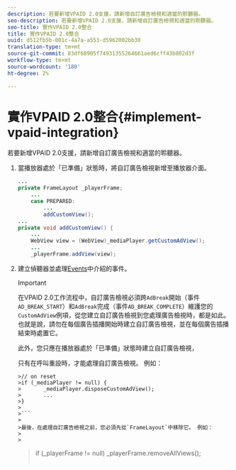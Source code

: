 ```yaml
---
description: 若要新增VPAID 2.0支援，請新增自訂廣告檢視和適當的聆聽器。
seo-description: 若要新增VPAID 2.0支援，請新增自訂廣告檢視和適當的聆聽器。
seo-title: 實作VPAID 2.0整合
title: 實作VPAID 2.0整合
uuid: d512fb5b-001c-4a7a-a553-d5962002bb30
translation-type: tm+mt
source-git-commit: 83df68905f74931355264661aed6cff43b802d3f
workflow-type: tm+mt
source-wordcount: '180'
ht-degree: 2%

---
```



# 實作VPAID 2.0整合{#implement-vpaid-integration}

若要新增VPAID 2.0支援，請新增自訂廣告檢視和適當的聆聽器。

1. 當播放器處於「已準備」狀態時，將自訂廣告檢視新增至播放器介面。

   ```java
   ... 
   private FrameLayout _playerFrame; 
       ... 
       case PREPARED: 
           ... 
           addCustomView(); 
   ... 
   private void addCustomView() { 
       ... 
       WebView view = (WebView)_mediaPlayer.getCustomAdView(); 
       ... 
       _playerFrame.addView(view);
   ```

1. 建立偵聽器並處理[Events](../../../../tvsdk-3x-android-prog/android-3x-events-notifications/events-summary/android-3x-events-summary.md)中介紹的事件。

   >[!IMPORTANT]
   >
   >在VPAID 2.0工作流程中，自訂廣告檢視必須跨`AdBreak`開始（事件`AD_BREAK_START`）和`AdBreak`完成（事件`AD_BREAK_COMPLETE`）維護您的`CustomAdView`例項，從您建立自訂廣告檢視到您處理廣告檢視時，都是如此。 也就是說，請勿在每個廣告插播開始時建立自訂廣告檢視，並在每個廣告插播結束時處置它。
   >
   >
   >此外，您只應在播放器處於「已準備」狀態時建立自訂廣告檢視，
   >
   >
   >只有在呼叫重設時，才能處理自訂廣告檢視。 例如：
   >
   >
   ```
   >// on reset 
   >if (_mediaPlayer != null) { 
   >       _mediaPlayer.disposeCustomAdView(); 
   >       ... 
   >} 
   >
   >```
   >
   >最後，在處理自訂廣告檢視之前，您必須先從`FrameLayout`中移除它。 例如：
   >
   >
   ```
   >if (_playerFrame != null) 
   >       _playerFrame.removeAllViews(); 
   >```
